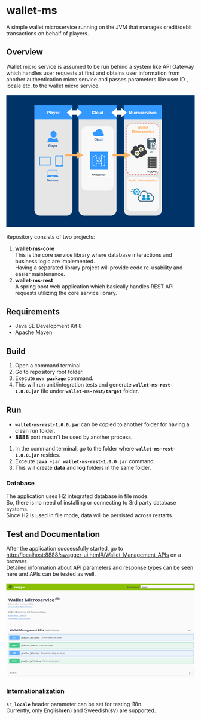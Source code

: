 # wallet-ms
A simple wallet microservice running on the JVM that manages credit/debit transactions on behalf of players.
## Overview
Wallet micro service is assumed to be run behind a system like API Gateway which handles user requests at first and obtains user information from another authentication micro service and passes parameters like user ID , locale etc. to the wallet micro service.<br><br>
![](https://github.com/kderer/wallet-ms/blob/master/overview.png?raw=true)
 
Repository consists of two projects:
1. **wallet-ms-core**<br>
This is the core service library where database interactions and business logic are implemented.<br>
Having a separated library project will provide code re-usability and easier maintenance.
2. **wallet-ms-rest**<br>
A spring boot web application which basically handles REST API requests utilizing the core service library.

## Requirements
 - Java SE Development Kit 8
 - Apache Maven

## Build
 1. Open a command terminal.
 2. Go to repository root folder.
 3. Execute **`mvn package`** command.
 4. This will run unit/integration tests and generate **`wallet-ms-rest-1.0.0.jar`** file under **`wallet-ms-rest/target`** folder.

## Run
- **`wallet-ms-rest-1.0.0.jar`** can be copied to another folder for having a clean run folder.<br>
- **8888** port mustn't be used by another process.<br>
1. In the command terminal, go to the  folder where  **`wallet-ms-rest-1.0.0.jar`** resides.<br>
2. Exceute **`java -jar wallet-ms-rest-1.0.0.jar`** command.
3. This will create **data** and **log** folders in the same folder.
### Database
The application uses H2 integrated database in file mode.<br>
So, there is no need of installing or connecting to 3rd party database systems.<br>
Since H2 is used in file mode, data will be persisted across restarts.<br>
## Test and Documentation
After the application successfully started, go to [http://localhost:8888/swagger-ui.html#/Wallet_Management_APIs](http://localhost:8888/swagger-ui.html#/Wallet_Management_APIs) on a browser.<br>
Detailed information about API parameters and response types can be seen here and APIs can be tested as well.<br><br>
![](https://github.com/kderer/wallet-ms/blob/master/swagger.png?raw=true)
### Internationalization
**`sr_locale`** header parameter can be set for testing i18n.<br>
Currently, only English(**en**) and Sweedish(**sv**) are supported.
